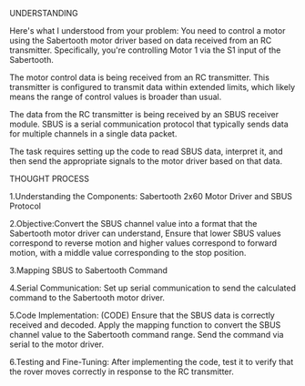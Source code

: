 UNDERSTANDING

Here's what I understood from your problem:
You need to control a motor using the Sabertooth motor driver based on data received from an RC transmitter. Specifically, you're controlling Motor 1 via the S1 input of the Sabertooth.

The motor control data is being received from an RC transmitter. This transmitter is configured to transmit data within extended limits, which likely means the range of control values is broader than usual.

The data from the RC transmitter is being received by an SBUS receiver module. SBUS is a serial communication protocol that typically sends data for multiple channels in a single data packet.

 The task requires setting up the code to read SBUS data, interpret it, and then send the appropriate signals to the motor driver based on that data.

 
THOUGHT PROCESS

1.Understanding the Components: Sabertooth 2x60 Motor Driver and SBUS Protocol

2.Objective:Convert the SBUS channel value into a format that the Sabertooth motor driver can understand, 
  Ensure that lower SBUS values correspond to reverse motion and higher values correspond to forward motion, with a middle value corresponding to the stop position.
  
3.Mapping SBUS to Sabertooth Command

4.Serial Communication: Set up serial communication to send the calculated command to the Sabertooth motor driver.

5.Code Implementation: (CODE) Ensure that the SBUS data is correctly received and decoded.
  Apply the mapping function to convert the SBUS channel value to the Sabertooth command range.
  Send the command via serial to the motor driver.
  
6.Testing and Fine-Tuning: After implementing the code, test it to verify that the rover moves correctly in response to the RC transmitter.



